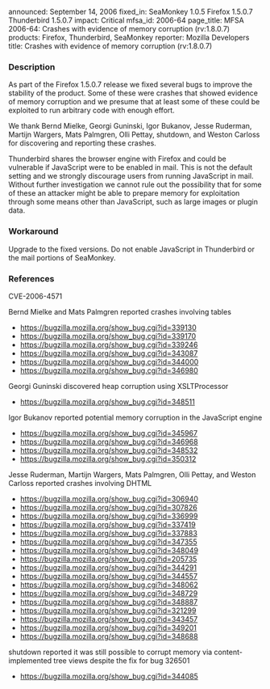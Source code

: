 announced: September 14, 2006
fixed_in: SeaMonkey 1.0.5
          Firefox 1.5.0.7
          Thunderbird 1.5.0.7
impact: Critical
mfsa_id: 2006-64
page_title: MFSA 2006-64: Crashes with evidence of memory corruption (rv:1.8.0.7)
products: Firefox, Thunderbird, SeaMonkey
reporter: Mozilla Developers
title: Crashes with evidence of memory corruption (rv:1.8.0.7)

<h3>Description</h3>

<p>As part of the Firefox 1.5.0.7 release we fixed several bugs to
improve the stability of the product. Some of these were crashes
that showed evidence of memory corruption and we presume that at
least some of these could be exploited to run arbitrary code
with enough effort.</p>

<p>We thank Bernd Mielke, Georgi Guninski, Igor Bukanov, Jesse Ruderman,
Martijn Wargers, Mats Palmgren, Olli Pettay, shutdown, and Weston Carloss
for discovering and reporting these crashes.</p>

<p class="note">Thunderbird shares the browser engine with Firefox
and could be vulnerable if JavaScript were to be enabled in
mail. This is not the default setting and we strongly discourage users from
running JavaScript in mail. Without further investigation we cannot rule out
the possibility that for some of these an attacker might be able to prepare
memory for exploitation through some means other than JavaScript, such as
large images or plugin data.</p>

<h3>Workaround</h3>

<p>Upgrade to the fixed versions. Do not enable JavaScript in Thunderbird
or the mail portions of SeaMonkey.</p>

<h3>References</h3>

<p>CVE-2006-4571</p>

<p>Bernd Mielke and Mats Palmgren reported crashes involving tables</p>

<ul>
<li><a href="https://bugzilla.mozilla.org/show_bug.cgi?id=339130">
https://bugzilla.mozilla.org/show_bug.cgi?id=339130</a></li>
<li><a href="https://bugzilla.mozilla.org/show_bug.cgi?id=339170">
https://bugzilla.mozilla.org/show_bug.cgi?id=339170</a></li>
<li><a href="https://bugzilla.mozilla.org/show_bug.cgi?id=339246">
https://bugzilla.mozilla.org/show_bug.cgi?id=339246</a></li>
<li><a href="https://bugzilla.mozilla.org/show_bug.cgi?id=343087">
https://bugzilla.mozilla.org/show_bug.cgi?id=343087</a></li>
<li><a href="https://bugzilla.mozilla.org/show_bug.cgi?id=344000">
https://bugzilla.mozilla.org/show_bug.cgi?id=344000</a></li>
<li><a href="https://bugzilla.mozilla.org/show_bug.cgi?id=346980">
https://bugzilla.mozilla.org/show_bug.cgi?id=346980</a></li>
</ul>

<p>Georgi Guninski discovered heap corruption using XSLTProcessor</p>

<ul>
<li><a href="https://bugzilla.mozilla.org/show_bug.cgi?id=348511">
https://bugzilla.mozilla.org/show_bug.cgi?id=348511</a></li>
</ul>

<p>Igor Bukanov reported potential memory corruption in the
JavaScript engine</p>

<ul>
<li><a href="https://bugzilla.mozilla.org/show_bug.cgi?id=345967">
https://bugzilla.mozilla.org/show_bug.cgi?id=345967</a></li>
<li><a href="https://bugzilla.mozilla.org/show_bug.cgi?id=346968">
https://bugzilla.mozilla.org/show_bug.cgi?id=346968</a></li>
<li><a href="https://bugzilla.mozilla.org/show_bug.cgi?id=348532">
https://bugzilla.mozilla.org/show_bug.cgi?id=348532</a></li>
<li><a href="https://bugzilla.mozilla.org/show_bug.cgi?id=350312">
https://bugzilla.mozilla.org/show_bug.cgi?id=350312</a></li>
</ul>

<p>Jesse Ruderman, Martijn Wargers, Mats Palmgren, Olli Pettay, and
Weston Carloss reported crashes involving DHTML</p>

<ul>
<li><a href="https://bugzilla.mozilla.org/show_bug.cgi?id=306940">
https://bugzilla.mozilla.org/show_bug.cgi?id=306940</a></li>
<li><a href="https://bugzilla.mozilla.org/show_bug.cgi?id=307826">
https://bugzilla.mozilla.org/show_bug.cgi?id=307826</a></li>
<li><a href="https://bugzilla.mozilla.org/show_bug.cgi?id=336999">
https://bugzilla.mozilla.org/show_bug.cgi?id=336999</a></li>
<li><a href="https://bugzilla.mozilla.org/show_bug.cgi?id=337419">
https://bugzilla.mozilla.org/show_bug.cgi?id=337419</a></li>
<li><a href="https://bugzilla.mozilla.org/show_bug.cgi?id=337883">
https://bugzilla.mozilla.org/show_bug.cgi?id=337883</a></li>
<li><a href="https://bugzilla.mozilla.org/show_bug.cgi?id=347355">
https://bugzilla.mozilla.org/show_bug.cgi?id=347355</a></li>
<li><a href="https://bugzilla.mozilla.org/show_bug.cgi?id=348049">
https://bugzilla.mozilla.org/show_bug.cgi?id=348049</a></li>
<li><a href="https://bugzilla.mozilla.org/show_bug.cgi?id=205735">
https://bugzilla.mozilla.org/show_bug.cgi?id=205735</a></li>
<li><a href="https://bugzilla.mozilla.org/show_bug.cgi?id=344291">
https://bugzilla.mozilla.org/show_bug.cgi?id=344291</a></li>
<li><a href="https://bugzilla.mozilla.org/show_bug.cgi?id=344557">
https://bugzilla.mozilla.org/show_bug.cgi?id=344557</a></li>
<li><a href="https://bugzilla.mozilla.org/show_bug.cgi?id=348062">
https://bugzilla.mozilla.org/show_bug.cgi?id=348062</a></li>
<li><a href="https://bugzilla.mozilla.org/show_bug.cgi?id=348729">
https://bugzilla.mozilla.org/show_bug.cgi?id=348729</a></li>
<li><a href="https://bugzilla.mozilla.org/show_bug.cgi?id=348887">
https://bugzilla.mozilla.org/show_bug.cgi?id=348887</a></li>
<li><a href="https://bugzilla.mozilla.org/show_bug.cgi?id=321299">
https://bugzilla.mozilla.org/show_bug.cgi?id=321299</a></li>
<li><a href="https://bugzilla.mozilla.org/show_bug.cgi?id=343457">
https://bugzilla.mozilla.org/show_bug.cgi?id=343457</a></li>
<li><a href="https://bugzilla.mozilla.org/show_bug.cgi?id=349201">
https://bugzilla.mozilla.org/show_bug.cgi?id=349201</a></li>
<li><a href="https://bugzilla.mozilla.org/show_bug.cgi?id=348688">
https://bugzilla.mozilla.org/show_bug.cgi?id=348688</a></li>
</ul>

<p>shutdown reported it was still possible to corrupt memory via
content-implemented tree views despite the fix for bug 326501</p>

<ul>
<li><a href="https://bugzilla.mozilla.org/show_bug.cgi?id=344085">
https://bugzilla.mozilla.org/show_bug.cgi?id=344085</a></li>
</ul>




